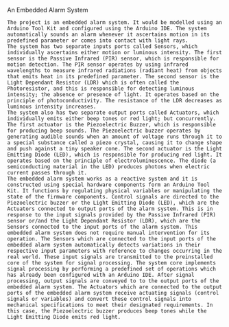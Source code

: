 An Embedded Alarm System


	The project is an embedded alarm system. It would be modelled using an Arduino Tool Kit and configured using the Arduino IDE. The system automatically sounds an alarm whenever it ascertains motion in its predefined parameter or comes into contact with light rays.
	The system has two separate inputs ports called Sensors, which individually ascertains either motion or luminous intensity. The first sensor is the Passive Infrared (PIR) sensor, which is responsible for motion detection. The PIR sensor operates by using infrared wavelengths to measure infrared radiations (radiant heat) from objects that emits heat in its predefined parameter. The second sensor is the Light Dependant Resistor (LDR) which is often called the Photoresistor, and this is responsible for detecting luminous intensity; the absence or presence of light. It operates based on the principle of photoconductivity. The resistance of the LDR decreases as luminous intensity increases. 
	The system also has two separate output ports called Actuators, which individually emits either beep tones or red light; but concurrently. The first actuator is the Piezoelectric Buzzer, which is responsible for producing beep sounds. The Piezoelectric buzzer operates by generating audible sounds when an amount of voltage runs through it to a special substance called a piezo crystal, causing it to change shape and push against a tiny speaker cone. The second actuator is the Light Emitting Diode (LED), which is responsible for producing red light. It operates based on the principle of electroluminescence. The diode (a semiconducting material in the LED) produces photons when electric current passes through it.
	The embedded alarm system works as a reactive system and it is constructed using special hardware components form an Arduino Tool Kit. It functions by regulating physical variables or manipulating the state of the firmware components. Control signals are directed to the Piezoelectric buzzer or the Light Emitting Diode (LED), which are the Actuators connected to output ports of the alarm system. This is in response to the input signals provided by the Passive Infrared (PIR) sensor or/and the Light Dependant Resistor (LDR), which are the Sensors connected to the input ports of the alarm system. This embedded alarm system does not require manual intervention for its operation. The Sensors which are connected to the input ports of the embedded alarm system automatically detects variations in their respective input parameters with reference to changes occurring in the real world. These input signals are transmitted to the preinstalled core of the system for signal processing. The system core implements signal processing by performing a predefined set of operations which has already been configured with an Arduino IDE. After signal processing, output signals are conveyed to to the output ports of the embedded alarm system. The Actuators which are connected to the output ports of the embedded alarm system receive actuating signals (control signals or variables) and convert these control signals into mechanical specifications to meet their designated requirements. In this case, the Piezoelectric buzzer produces beep tones while the Light Emitting Diode emits red light.

